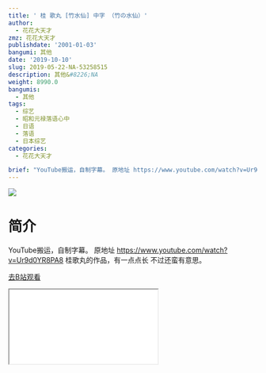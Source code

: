 ```yaml
---
title: ' 桂 歌丸 [竹水仙] 中字 （竹の水仙）'
author:
  - 花花大天才
zmz: 花花大天才
publishdate: '2001-01-03'
bangumi: 其他
date: '2019-10-10'
slug: 2019-05-22-NA-53258515
description: 其他&#8226;NA
weight: 8990.0
bangumis:
  - 其他
tags:
  - 综艺
  - 昭和元禄落语心中
  - 日语
  - 落语
  - 日本综艺
categories:
  - 花花大天才

brief: "YouTube搬运，自制字幕。 原地址 https://www.youtube.com/watch?v=Ur9d0YR8PA8 桂歌丸的作品，有一点点长 不过还蛮有意思。"
---
```

![](https://raw.githubusercontent.com/tcgriffith/owaraisite/master/static/tmpimg/c087af223dc996eb58c3e755d0155fca279ca0cc.jpg.480.jpg)
# 简介  
YouTube搬运，自制字幕。
原地址 https://www.youtube.com/watch?v=Ur9d0YR8PA8
桂歌丸的作品，有一点点长 不过还蛮有意思。  

[去B站观看](https://www.bilibili.com/video/av53258515/)
<div class ="resp-container"><iframe class="testiframe" src="//player.bilibili.com/player.html?aid=53258515"", scrolling="no", allowfullscreen="true" > </iframe></div> 
